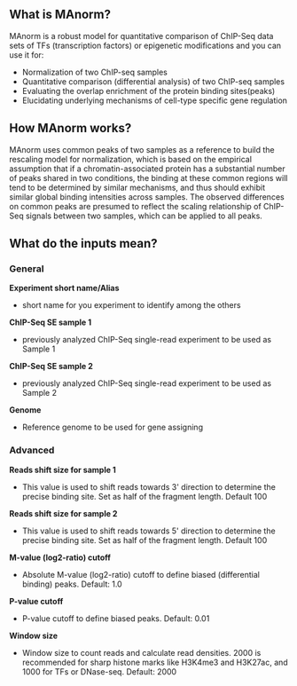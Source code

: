 What is MAnorm?
--------------

MAnorm is a robust model for quantitative comparison of ChIP-Seq data sets of TFs (transcription factors) or epigenetic modifications and you can use it for:

* Normalization of two ChIP-seq samples
* Quantitative comparison (differential analysis) of two ChIP-seq samples
* Evaluating the overlap enrichment of the protein binding sites(peaks)
* Elucidating underlying mechanisms of cell-type specific gene regulation

How MAnorm works?
----------------

MAnorm uses common peaks of two samples as a reference to build the rescaling model for normalization, which is based on the empirical assumption that if a chromatin-associated protein has a substantial number of peaks shared in two conditions, the binding at these common regions will tend to be determined by similar mechanisms, and thus should exhibit similar global binding intensities across samples. The observed differences on common peaks are presumed to reflect the scaling relationship of ChIP-Seq signals between two samples, which can be applied to all peaks.

What do the inputs mean?
----------------

### General

**Experiment short name/Alias**

* short name for you experiment to identify among the others

**ChIP-Seq SE sample 1**
* previously analyzed ChIP-Seq single-read experiment to be used as Sample 1

**ChIP-Seq SE sample 2**

* previously analyzed ChIP-Seq single-read experiment to be used as Sample 2

**Genome**

* Reference genome to be used for gene assigning

### Advanced

**Reads shift size for sample 1**

* This value is used to shift reads towards 3' direction to determine
the precise binding site. Set as half of the fragment length. Default 100

**Reads shift size for sample 2**

* This value is used to shift reads towards 5' direction to determine
the precise binding site. Set as half of the fragment length. Default 100

**M-value (log2-ratio) cutoff**

* Absolute M-value (log2-ratio) cutoff to define biased (differential binding)
peaks. Default: 1.0

**P-value cutoff**

* P-value cutoff to define biased peaks. Default: 0.01

**Window size**

* Window size to count reads and calculate read densities. 2000 is recommended for
sharp histone marks like H3K4me3 and H3K27ac, and 1000 for TFs or DNase-seq.
Default: 2000